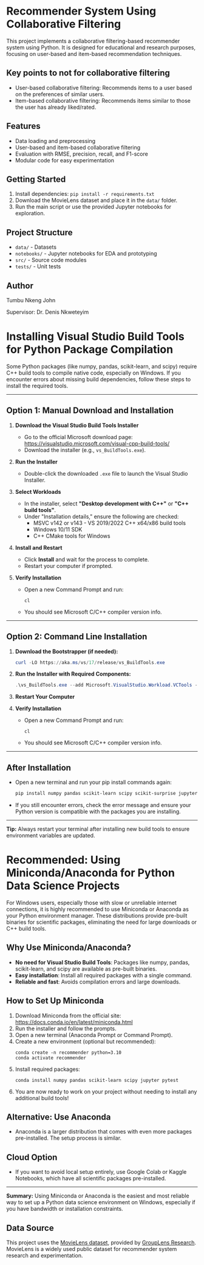 # Recommender System Using Collaborative Filtering

This project implements a collaborative filtering-based recommender system using Python. It is designed for educational and research purposes, focusing on user-based and item-based recommendation techniques.

## Key points to not for collaborative filtering
- User-based collaborative filtering: Recommends items to a user based on the preferences of similar users.
- Item-based collaborative filtering: Recommends items similar to those the user has already liked/rated.

## Features
- Data loading and preprocessing
- User-based and item-based collaborative filtering
- Evaluation with RMSE, precision, recall, and F1-score
- Modular code for easy experimentation

## Getting Started
1. Install dependencies: `pip install -r requirements.txt`
2. Download the MovieLens dataset and place it in the `data/` folder.
3. Run the main script or use the provided Jupyter notebooks for exploration.

## Project Structure
- `data/` - Datasets
- `notebooks/` - Jupyter notebooks for EDA and prototyping
- `src/` - Source code modules
- `tests/` - Unit tests

## Author
Tumbu Nkeng John 

Supervisor: Dr. Denis Nkweteyim

# Installing Visual Studio Build Tools for Python Package Compilation

Some Python packages (like numpy, pandas, scikit-learn, and scipy) require C++ build tools to compile native code, especially on Windows. If you encounter errors about missing build dependencies, follow these steps to install the required tools.

---

## Option 1: Manual Download and Installation

1. **Download the Visual Studio Build Tools Installer**
   - Go to the official Microsoft download page: https://visualstudio.microsoft.com/visual-cpp-build-tools/
   - Download the installer (e.g., `vs_BuildTools.exe`).

2. **Run the Installer**
   - Double-click the downloaded `.exe` file to launch the Visual Studio Installer.

3. **Select Workloads**
   - In the installer, select **"Desktop development with C++"** or **"C++ build tools"**.
   - Under "Installation details," ensure the following are checked:
     - MSVC v142 or v143 - VS 2019/2022 C++ x64/x86 build tools
     - Windows 10/11 SDK
     - C++ CMake tools for Windows

4. **Install and Restart**
   - Click **Install** and wait for the process to complete.
   - Restart your computer if prompted.

5. **Verify Installation**
   - Open a new Command Prompt and run:
     ```
     cl
     ```
   - You should see Microsoft C/C++ compiler version info.

---

## Option 2: Command Line Installation

1. **Download the Bootstrapper (if needed):**
   ```powershell
   curl -LO https://aka.ms/vs/17/release/vs_BuildTools.exe
   ```

2. **Run the Installer with Required Components:**
   ```powershell
   .\vs_BuildTools.exe --add Microsoft.VisualStudio.Workload.VCTools --includeRecommended --quiet --wait
   ```

3. **Restart Your Computer**

4. **Verify Installation**
   - Open a new Command Prompt and run:
     ```
     cl
     ```
   - You should see Microsoft C/C++ compiler version info.

---

## After Installation
- Open a new terminal and run your pip install commands again:
  ```powershell
  pip install numpy pandas scikit-learn scipy scikit-surprise jupyter pytest
  ```
- If you still encounter errors, check the error message and ensure your Python version is compatible with the packages you are installing.

---

**Tip:** Always restart your terminal after installing new build tools to ensure environment variables are updated.

# Recommended: Using Miniconda/Anaconda for Python Data Science Projects

For Windows users, especially those with slow or unreliable internet connections, it is highly recommended to use Miniconda or Anaconda as your Python environment manager. These distributions provide pre-built binaries for scientific packages, eliminating the need for large downloads or C++ build tools.

## Why Use Miniconda/Anaconda?
- **No need for Visual Studio Build Tools**: Packages like numpy, pandas, scikit-learn, and scipy are available as pre-built binaries.
- **Easy installation**: Install all required packages with a single command.
- **Reliable and fast**: Avoids compilation errors and large downloads.

## How to Set Up Miniconda
1. Download Miniconda from the official site: https://docs.conda.io/en/latest/miniconda.html
2. Run the installer and follow the prompts.
3. Open a new terminal (Anaconda Prompt or Command Prompt).
4. Create a new environment (optional but recommended):
   ```
   conda create -n recommender python=3.10
   conda activate recommender
   ```
5. Install required packages:
   ```
   conda install numpy pandas scikit-learn scipy jupyter pytest
   ```
6. You are now ready to work on your project without needing to install any additional build tools!

## Alternative: Use Anaconda
- Anaconda is a larger distribution that comes with even more packages pre-installed. The setup process is similar.

## Cloud Option
- If you want to avoid local setup entirely, use Google Colab or Kaggle Notebooks, which have all scientific packages pre-installed.

---

**Summary:**
Using Miniconda or Anaconda is the easiest and most reliable way to set up a Python data science environment on Windows, especially if you have bandwidth or installation constraints.

## Data Source
This project uses the [MovieLens dataset](https://grouplens.org/datasets/movielens/latest/), provided by [GroupLens Research](https://grouplens.org/). MovieLens is a widely used public dataset for recommender system research and experimentation.

